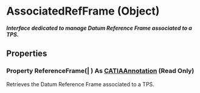 # AssociatedRefFrame (Object)

**_Interface dedicated to manage Datum Reference Frame associated to a TPS._**

## Properties

### Property **ReferenceFrame**(| ) As [CATIAAnnotation](../CATTPSInterfaces/interface_Annotation_22454.md) (Read Only)

   Retrieves the Datum Reference Frame associated to a TPS.
